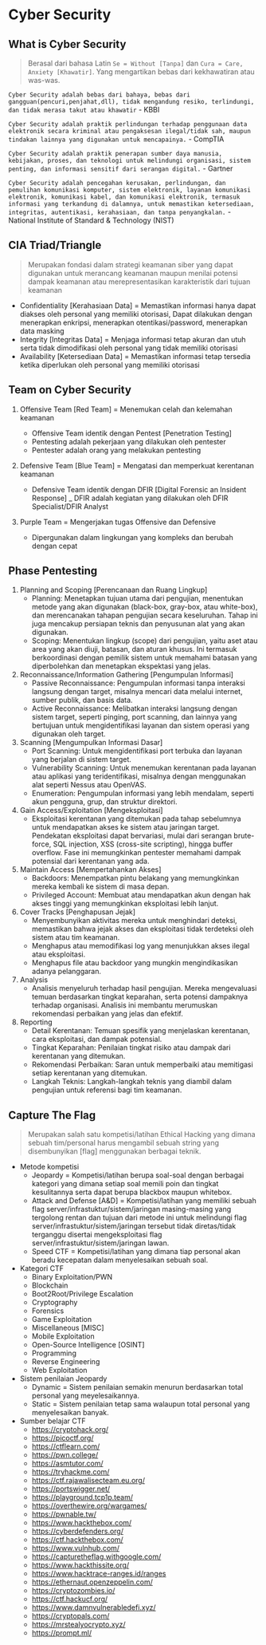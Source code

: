 # Cyber Security
## What is Cyber Security
> Berasal dari bahasa Latin `Se = Without [Tanpa]` dan `Cura = Care, Anxiety [Khawatir]`. Yang mengartikan bebas dari kekhawatiran atau was-was.

`Cyber Security adalah bebas dari bahaya, bebas dari gangguan(pencuri,penjahat,dll), tidak mengandung resiko, terlindungi, dan tidak merasa takut atau khawatir` - KBBI

`Cyber Security adalah praktik perlindungan terhadap penggunaan data elektronik secara kriminal atau pengaksesan ilegal/tidak sah, maupun tindakan lainnya yang digunakan untuk mencapainya.` - CompTIA

`Cyber Security adalah praktik penerapan sumber daya manusia, kebijakan, proses, dan teknologi untuk melindungi organisasi, sistem penting, dan informasi sensitif dari serangan digital.` - Gartner

`Cyber Security adalah pencegahan kerusakan, perlindungan, dan pemulihan komunikasi komputer, sistem elektronik, layanan komunikasi elektronik, komunikasi kabel, dan komunikasi elektronik, termasuk informasi yang terkandung di dalamnya, untuk memastikan ketersediaan, integritas, autentikasi, kerahasiaan, dan tanpa penyangkalan.` - National Institute of Standard & Technology (NIST)

## CIA Triad/Triangle
> Merupakan fondasi dalam strategi keamanan siber yang dapat digunakan untuk merancang keamanan maupun menilai potensi dampak keamanan atau merepresentasikan karakteristik dari tujuan keamanan
- Confidentiality [Kerahasiaan Data] = Memastikan informasi hanya dapat diakses oleh personal yang memiliki otorisasi, Dapat dilakukan dengan menerapkan enkripsi, menerapkan otentikasi/password, menerapkan data masking
- Integrity [Integritas Data] = Menjaga informasi tetap akuran dan utuh serta tidak dimodifikasi oleh personal yang tidak memiliki otorisasi
- Availability [Ketersediaan Data] = Memastikan informasi tetap tersedia ketika diperlukan oleh personal yang memiliki otorisasi  

## Team on Cyber Security
1. Offensive Team [Red Team] = Menemukan celah dan kelemahan keamanan
    - Offensive Team identik dengan Pentest [Penetration Testing]
    - Pentesting adalah pekerjaan yang dilakukan oleh pentester
    - Pentester adalah orang yang melakukan pentesting
2. Defensive Team [Blue Team] = Mengatasi dan memperkuat kerentanan keamanan
    - Defensive Team identik dengan DFIR [Digital Forensic an Insident Response]
    _ DFIR adalah kegiatan yang dilakukan oleh DFIR Specialist/DFIR Analyst

3. Purple Team = Mengerjakan tugas Offensive dan Defensive
    - Dipergunakan dalam lingkungan yang kompleks dan berubah dengan cepat 

## Phase Pentesting
1. Planning and Scoping [Perencanaan dan Ruang Lingkup]
    - Planning: Menetapkan tujuan utama dari pengujian, menentukan metode yang akan digunakan (black-box, gray-box, atau white-box), dan merencanakan tahapan pengujian secara keseluruhan. Tahap ini juga mencakup persiapan teknis dan penyusunan alat yang akan digunakan.
    - Scoping: Menentukan lingkup (scope) dari pengujian, yaitu aset atau area yang akan diuji, batasan, dan aturan khusus. Ini termasuk berkoordinasi dengan pemilik sistem untuk memahami batasan yang diperbolehkan dan menetapkan ekspektasi yang jelas.
2. Reconnaissance/Information Gathering [Pengumpulan Informasi]
    - Passive Reconnaissance: Pengumpulan informasi tanpa interaksi langsung dengan target, misalnya mencari data melalui internet, sumber publik, dan basis data.
    - Active Reconnaissance: Melibatkan interaksi langsung dengan sistem target, seperti pinging, port scanning, dan lainnya yang bertujuan untuk mengidentifikasi layanan dan sistem operasi yang digunakan oleh target.
3. Scanning [Mengumpulkan Informasi Dasar]
    - Port Scanning: Untuk mengidentifikasi port terbuka dan layanan yang berjalan di sistem target.
    - Vulnerability Scanning: Untuk menemukan kerentanan pada layanan atau aplikasi yang teridentifikasi, misalnya dengan menggunakan alat seperti Nessus atau OpenVAS.
    - Enumeration: Pengumpulan informasi yang lebih mendalam, seperti akun pengguna, grup, dan struktur direktori.
4. Gain Access/Exploitation [Mengeksploitasi]
    - Eksploitasi kerentanan yang ditemukan pada tahap sebelumnya untuk mendapatkan akses ke sistem atau jaringan target. Pendekatan eksploitasi dapat bervariasi, mulai dari serangan brute-force, SQL injection, XSS (cross-site scripting), hingga buffer overflow. Fase ini memungkinkan pentester memahami dampak potensial dari kerentanan yang ada.
5. Maintain Access [Mempertahankan Akses]
    - Backdoors: Menempatkan pintu belakang yang memungkinkan mereka kembali ke sistem di masa depan.
    - Privileged Account: Membuat atau mendapatkan akun dengan hak akses tinggi yang memungkinkan eksploitasi lebih lanjut.
6. Cover Tracks [Penghapusan Jejak]
    - Menyembunyikan aktivitas mereka untuk menghindari deteksi, memastikan bahwa jejak akses dan eksploitasi tidak terdeteksi oleh sistem atau tim keamanan.
    - Menghapus atau memodifikasi log yang menunjukkan akses ilegal atau eksploitasi.
    - Menghapus file atau backdoor yang mungkin mengindikasikan adanya pelanggaran.
7. Analysis
    - Analisis menyeluruh terhadap hasil pengujian. Mereka mengevaluasi temuan berdasarkan tingkat keparahan, serta potensi dampaknya terhadap organisasi. Analisis ini membantu merumuskan rekomendasi perbaikan yang jelas dan efektif.
8. Reporting
    - Detail Kerentanan: Temuan spesifik yang menjelaskan kerentanan, cara eksploitasi, dan dampak potensial.
    - Tingkat Keparahan: Penilaian tingkat risiko atau dampak dari kerentanan yang ditemukan.
    - Rekomendasi Perbaikan: Saran untuk memperbaiki atau memitigasi setiap kerentanan yang ditemukan.
    - Langkah Teknis: Langkah-langkah teknis yang diambil dalam pengujian untuk referensi bagi tim keamanan.

## Capture The Flag
> Merupakan salah satu kompetisi/latihan Ethical Hacking yang dimana sebuah tim/personal harus mengambil sebuah string yang disembunyikan [flag] menggunakan berbagai teknik.
- Metode kompetisi
    - Jeopardy = Kompetisi/latihan berupa soal-soal dengan berbagai kategori yang dimana setiap soal memili poin dan tingkat kesulitannya serta dapat berupa blackbox maupun whitebox.
    - Attack and Defense [A&D] = Kompetisi/latihan yang memiliki sebuah flag server/infrastuktur/sistem/jaringan masing-masing yang tergolong rentan dan tujuan dari metode ini untuk melindungi flag server/infrastuktur/sistem/jaringan tersebut tidak diretas/tidak terganggu disertai mengeksploitasi flag server/infrastuktur/sistem/jaringan lawan.
    - Speed CTF = Kompetisi/latihan yang dimana tiap personal akan beradu kecepatan dalam menyelesaikan sebuah soal.
- Kategori CTF 
    - Binary Exploitation/PWN
    - Blockchain
    - Boot2Root/Privilege Escalation
    - Cryptography
    - Forensics
    - Game Exploitation
    - Miscellaneous [MISC]
    - Mobile Exploitation
    - Open-Source Intelligence [OSINT]
    - Programming
    - Reverse Engineering
    - Web Exploitation
- Sistem penilaian Jeopardy
    - Dynamic = Sistem penilaian semakin menurun berdasarkan total personal yang meyelesaikannya.
    - Static = Sistem penilaian tetap sama walaupun total personal yang menyelesaikan banyak.
- Sumber belajar CTF
    - https://cryptohack.org/
    - https://picoctf.org/
    - https://ctflearn.com/
    - https://pwn.college/
    - https://asmtutor.com/
    - https://tryhackme.com/
    - https://ctf.rajawalisecteam.eu.org/
    - https://portswigger.net/
    - https://playground.tcp1p.team/
    - https://overthewire.org/wargames/
    - https://pwnable.tw/
    - https://www.hackthebox.com/
    - https://cyberdefenders.org/
    - https://ctf.hackthebox.com/
    - https://www.vulnhub.com/
    - https://capturetheflag.withgoogle.com/
    - https://www.hackthissite.org/
    - https://www.hacktrace-ranges.id/ranges
    - https://ethernaut.openzeppelin.com/
    - https://cryptozombies.io/
    - https://ctf.hackucf.org/
    - https://www.damnvulnerabledefi.xyz/
    - https://cryptopals.com/   
    - https://mrstealyocrypto.xyz/
    - https://prompt.ml/
